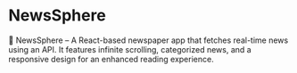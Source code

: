# NewsSphere
📰 NewsSphere – A React-based newspaper app that fetches real-time news using an API. It features infinite scrolling, categorized news, and a responsive design for an enhanced reading experience.
